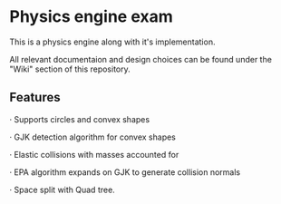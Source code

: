 # Physics engine exam

This is a physics engine along with it's implementation.

All relevant documentaion and design choices can be found under the "Wiki" section of this repository.


## Features

· Supports circles and convex shapes

· GJK detection algorithm for convex shapes

· Elastic collisions with masses accounted for

· EPA algorithm expands on GJK to generate collision normals

· Space split with Quad tree.
